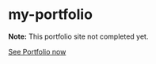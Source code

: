 # my-portfolio

**Note:** This portfolio site not completed yet.

[See Portfolio now](https://a4archit.github.io/portfolio/)

